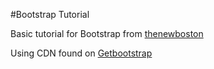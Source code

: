 #Bootstrap Tutorial

Basic tutorial for Bootstrap from [thenewboston](https://www.youtube.com/playlist?list=PL6gx4Cwl9DGBPw1sFodruZUPheWVKchlM)

Using CDN found on [Getbootstrap](http://getbootstrap.com/)
